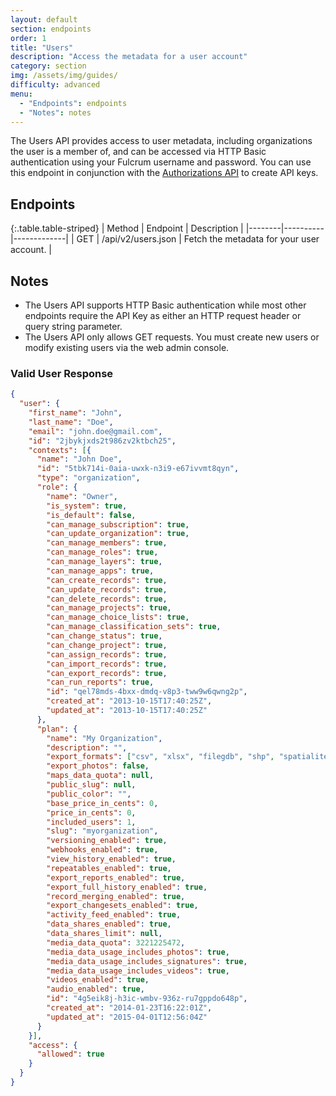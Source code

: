 ```yaml
---
layout: default
section: endpoints
order: 1
title: "Users"
description: "Access the metadata for a user account"
category: section
img: /assets/img/guides/
difficulty: advanced
menu:
  - "Endpoints": endpoints
  - "Notes": notes
---
```


The Users API provides access to user metadata, including organizations the user is a member of, and can be accessed via HTTP Basic authentication using your Fulcrum username and password. You can use this endpoint in conjunction with the [Authorizations API](/endpoints/authorizations) to create API keys.

## Endpoints

{:.table.table-striped}
| Method | Endpoint | Description |
|--------|----------|-------------|
| GET | /api/v2/users.json | Fetch the metadata for your user account. |

## Notes

* The Users API supports HTTP Basic authentication while most other endpoints require the API Key as either an HTTP request header or query string parameter.
* The Users API only allows GET requests. You must create new users or modify existing users via the web admin console.

### Valid User Response

```json
{
  "user": {
    "first_name": "John",
    "last_name": "Doe",
    "email": "john.doe@gmail.com",
    "id": "2jbykjxds2t986zv2ktbch25",
    "contexts": [{
      "name": "John Doe",
      "id": "5tbk714i-0aia-uwxk-n3i9-e67ivvmt8qyn",
      "type": "organization",
      "role": {
        "name": "Owner",
        "is_system": true,
        "is_default": false,
        "can_manage_subscription": true,
        "can_update_organization": true,
        "can_manage_members": true,
        "can_manage_roles": true,
        "can_manage_layers": true,
        "can_manage_apps": true,
        "can_create_records": true,
        "can_update_records": true,
        "can_delete_records": true,
        "can_manage_projects": true,
        "can_manage_choice_lists": true,
        "can_manage_classification_sets": true,
        "can_change_status": true,
        "can_change_project": true,
        "can_assign_records": true,
        "can_import_records": true,
        "can_export_records": true,
        "can_run_reports": true,
        "id": "qel78mds-4bxx-dmdq-v8p3-tww9w6qwng2p",
        "created_at": "2013-10-15T17:40:25Z",
        "updated_at": "2013-10-15T17:40:25Z"
      },
      "plan": {
        "name": "My Organization",
        "description": "",
        "export_formats": ["csv", "xlsx", "filegdb", "shp", "spatialite", "sqlite", "postgres", "kml", "geojson"],
        "export_photos": false,
        "maps_data_quota": null,
        "public_slug": null,
        "public_color": "",
        "base_price_in_cents": 0,
        "price_in_cents": 0,
        "included_users": 1,
        "slug": "myorganization",
        "versioning_enabled": true,
        "webhooks_enabled": true,
        "view_history_enabled": true,
        "repeatables_enabled": true,
        "export_reports_enabled": true,
        "export_full_history_enabled": true,
        "record_merging_enabled": true,
        "export_changesets_enabled": true,
        "activity_feed_enabled": true,
        "data_shares_enabled": true,
        "data_shares_limit": null,
        "media_data_quota": 3221225472,
        "media_data_usage_includes_photos": true,
        "media_data_usage_includes_signatures": true,
        "media_data_usage_includes_videos": true,
        "videos_enabled": true,
        "audio_enabled": true,
        "id": "4g5eik8j-h3ic-wmbv-936z-ru7gppdo648p",
        "created_at": "2014-01-23T16:22:01Z",
        "updated_at": "2015-04-01T12:56:04Z"
      }
    }],
    "access": {
      "allowed": true
    }
  }
}
```
